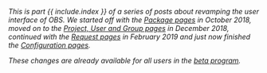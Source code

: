 _This is part {{ include.index }} of a series of posts about revamping the user interface of OBS.
We started off with the [Package pages](/2018/10/05/revamping-ui/) in October 2018,
moved on to the [Project, User and Group pages](/2018/12/10/revamping-project-ui) in December 2018,
continued with the [Request pages](/2019/02/15/revamping-request-ui/) in February 2019
and just now finished the [Configuration pages](/2019/03/03/revamping-configuration-ui/)._

_These changes are already available for all users in the [beta program](/2018/10/04/the-beta-program)._

